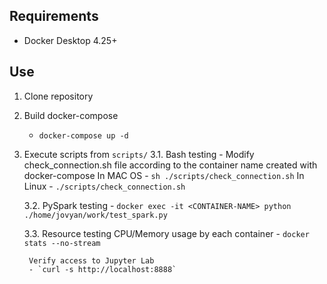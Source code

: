 ## Requirements
- Docker Desktop 4.25+

## Use
1. Clone repository
2. Build docker-compose
    - `docker-compose up -d`
3. Execute scripts from `scripts/`
    3.1. Bash testing
        -  Modify check_connection.sh file according to the container name created with docker-compose
        In MAC OS
            - `sh ./scripts/check_connection.sh`
        In Linux
            - `./scripts/check_connection.sh`
        
    3.2. PySpark testing
        - `docker exec -it <CONTAINER-NAME> python ./home/jovyan/work/test_spark.py`

    3.3. Resource testing
        CPU/Memory usage by each container
        - `docker stats --no-stream`

        Verify access to Jupyter Lab
        - `curl -s http://localhost:8888`